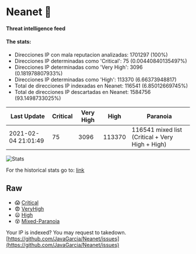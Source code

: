 # Neanet :hocho:
#### Threat intelligence feed
#### The stats:

- Direcciones IP con mala reputacion analizadas: 1701297 (100%)
- Direcciones IP determinadas como 'Critical':  75 (0.00440840135497%)
- Direcciones IP determinadas como 'Very High':  3096 (0.181978807933%)
- Direcciones IP determinadas como 'High':  113370 (6.66373948817)
- Total de direcciones IP indexadas en Neanet:  116541 (6.85012669745%)
- Total de direcciones IP descartadas en Neanet:  1584756 (93.1498733025%)

| Last Update | Critical | Very High | High | Paranoia |
| --- | --- | --- | --- | --- |
| 2021-02-04 21:01:49 | 75 | 3096 | 113370 | 116541 mixed list (Critical + Very High + High)|

![Stats](https://docs.google.com/spreadsheets/d/e/2PACX-1vSnaNMIXVabIpDJjufMlzH7poXnshF3mgd8Is1g9ytUEzVsP5my4Trn8f-xkoLLQ38xpL3HtmUexLo6/pubchart?oid=501124687&format=image)

For the historical stats go to: [link](/stats.csv)
## Raw
- :scream: [Critical](https://raw.githubusercontent.com/JavaGarcia/Neanet/master/blacklists/neanet_critical.txt)
- :fearful: [VeryHigh](https://raw.githubusercontent.com/JavaGarcia/Neanet/master/blacklists/neanet_veryHigh.txtt)
- :frowning: [High](https://raw.githubusercontent.com/JavaGarcia/Neanet/master/blacklists/neanet_high.txt)
- :dizzy_face: [Mixed-Paranoia](https://raw.githubusercontent.com/JavaGarcia/Neanet/master/blacklists/neanet_all.txt)


Your IP is indexed? You may request to takedown. [https://github.com/JavaGarcia/Neanet/issues](https://github.com/JavaGarcia/Neanet/issues)




























































































































































































































































































































































































































































































































































































































































































































































































































































































































































































































































































































































































































































































































































































































































































































































































































































































































































































































































































































































































































































































































































































































































































































































































































































































































































































































































































































































































































































































































































































































































































































































































































































































































































































































































































































































































































































































































































































































































































































































































































































































































